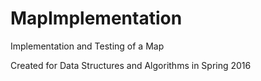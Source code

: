 # MapImplementation
Implementation and Testing of a Map

Created for Data Structures and Algorithms in Spring 2016
